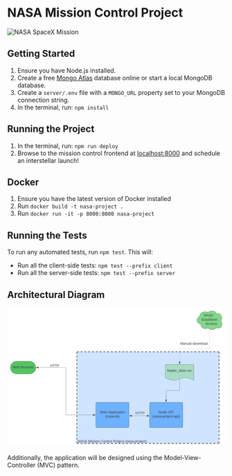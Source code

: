 # NASA Mission Control Project

![NASA SpaceX Mission](https://images.unsplash.com/photo-1711919711600-3f064b155796?w=500&auto=format&fit=crop&q=60&ixlib=rb-4.0.3&ixid=M3wxMjA3fDB8MHxzZWFyY2h8Mnx8c3BhY2V4fGVufDB8fDB8fHww)

## Getting Started

1. Ensure you have Node.js installed.
2. Create a free [Mongo Atlas](https://www.mongodb.com/atlas/database) database online or start a local MongoDB database.
3. Create a `server/.env` file with a `MONGO_URL` property set to your MongoDB connection string.
4. In the terminal, run: `npm install`

## Running the Project

1. In the terminal, run: `npm run deploy`
2. Browse to the mission control frontend at [localhost:8000](http://localhost:8000) and schedule an interstellar launch!

## Docker

1. Ensure you have the latest version of Docker installed
2. Run `docker build -t nasa-project .`
3. Run `docker run -it -p 8000:8000 nasa-project`

## Running the Tests

To run any automated tests, run `npm test`. This will:

- Run all the client-side tests: `npm test --prefix client`
- Run all the server-side tests: `npm test --prefix server`

## Architectural Diagram
![Architectural diagram for the project](https://raw.githubusercontent.com/JSulley/nasa-project/a8f3528f38bda501eb085018c63c55a69dd1231e/images/architectural-diagram.svg)

Additionally, the application will be designed using the Model-View-Controller (MVC) pattern.
